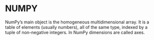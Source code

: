 # NUMPY

NumPy’s main object is the homogeneous multidimensional array. It is a table of elements (usually numbers), all of the 
same type, indexed by a tuple of non-negative integers. In NumPy dimensions are called axes.


